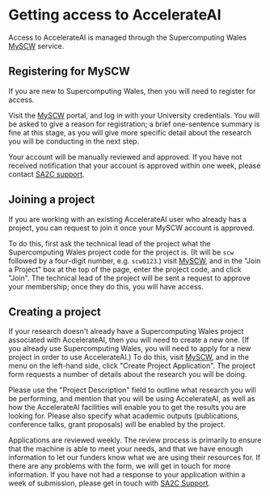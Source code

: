 # Getting access to AccelerateAI

Access to AccelerateAI is managed through the Supercomputing Wales [MySCW][myscw] service.

## Registering for MySCW

If you are new to Supercomputing Wales, then you will need to register for access.

Visit the [MySCW][myscw] portal, and log in with your University credentials. You will be asked to give a reason for registration; a brief one-sentence summary is fine at this stage, as you will give more specific detail about the research you will be conducting in the next step.

Your account will be manually reviewed and approved. If you have not received notification that your account is approved within one week, please contact [SA2C support][sa2csupport].

## Joining a project

If you are working with an existing AccelerateAI user who already has a project, you can request to join it once your MySCW account is approved.

To do this, first ask the technical lead of the project what the Supercomputing Wales project code for the project is. (It will be `scw` followed by a four-digit number, e.g. `scw0123`.) visit [MySCW][myscw], and in the "Join a Project" box at the top of the page, enter the project code, and click "Join". The technical lead of the project will be sent a request to approve your membership; once they do this, you will have access.

## Creating a project

If your research doesn't already have a Supercomputing Wales project associated with AccelerateAI, then you will need to create a new one. (If you already use Supercomputing Wales, you will need to apply for a new project in order to use AccelerateAI.) To do this, visit [MySCW][myscw], and in the menu on the left-hand side, click "Create Project Application". The project form requests a number of details about the research you will be doing.

Please use the "Project Description" field to outline what research you will be performing, and mention that you will be using AccelerateAI, as well as how the AccelerateAI facilities will enable you to get the results you are looking for. Please also specify what academic outputs (publications, conference talks, grant proposals) will be enabled by the project.

Applications are reviewed weekly. The review process is primarily to ensure that the machine is able to meet your needs, and that we have enough information to let our funders know what we are using their resources for. If there are any problems with the form, we will get in touch for more information. If you have not had a response to your application within a week of submission, please get in touch with [SA2C Support][sa2csupport].


[myscw]: https://my.supercomputing.wales
[sa2csupport]: mailto:sa2c-support@swansea.ac.uk
